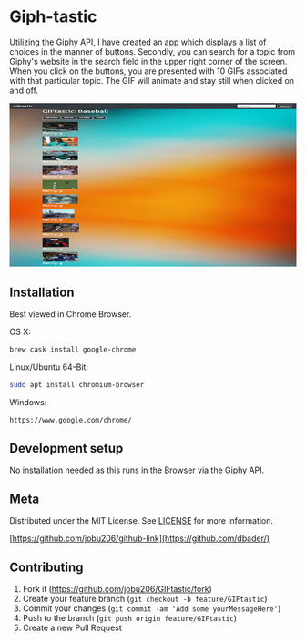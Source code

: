 # Giph-tastic
Utilizing the Giphy API, I have created an app which displays a list of choices in the manner of buttons. Secondly, you can search for a topic from Giphy's website in the search field in the upper right corner of the screen. When you click on the buttons, you are presented with 10 GIFs associated with that particular topic. The GIF will animate and stay still when clicked on and off.

![Screenshot](./assets/images/GIFtastic.PNG)

## Installation

Best viewed in Chrome Browser.

OS X:

```sh
brew cask install google-chrome
```

Linux/Ubuntu 64-Bit:

```sh
sudo apt install chromium-browser
```

Windows:

```sh
https://www.google.com/chrome/
```

## Development setup

No installation needed as this runs in the Browser via the Giphy API.

## Meta

Distributed under the MIT License. See [LICENSE](LICENSE) for more information.

[https://github.com/jobu206/github-link](https://github.com/dbader/)


## Contributing

1. Fork it (<https://github.com/jobu206/GIFtastic/fork>)
2. Create your feature branch (`git checkout -b feature/GIFtastic`)
3. Commit your changes (`git commit -am 'Add some yourMessageHere'`)
4. Push to the branch (`git push origin feature/GIFtastic`)
5. Create a new Pull Request


